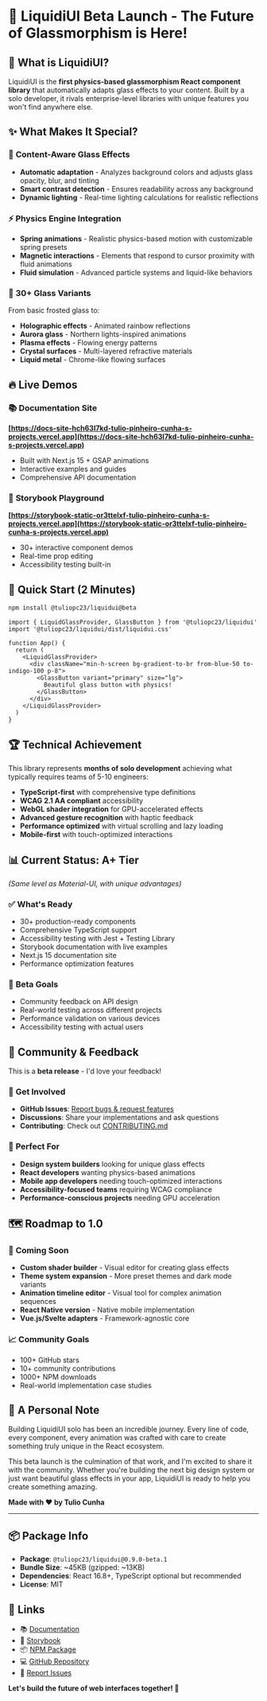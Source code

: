# 🎉 LiquidiUI Beta Launch - The Future of Glassmorphism is Here!

## 🚀 What is LiquidiUI?

LiquidiUI is the **first physics-based glassmorphism React component library** that automatically adapts glass effects to your content. Built by a solo developer, it rivals enterprise-level libraries with unique features you won't find anywhere else.

## ✨ What Makes It Special?

### 🧠 **Content-Aware Glass Effects**
- **Automatic adaptation** - Analyzes background colors and adjusts glass opacity, blur, and tinting
- **Smart contrast detection** - Ensures readability across any background
- **Dynamic lighting** - Real-time lighting calculations for realistic reflections

### ⚡ **Physics Engine Integration**
- **Spring animations** - Realistic physics-based motion with customizable spring presets
- **Magnetic interactions** - Elements that respond to cursor proximity with fluid animations
- **Fluid simulation** - Advanced particle systems and liquid-like behaviors

### 🎨 **30+ Glass Variants**
From basic frosted glass to:
- **Holographic effects** - Animated rainbow reflections
- **Aurora glass** - Northern lights-inspired animations  
- **Plasma effects** - Flowing energy patterns
- **Crystal surfaces** - Multi-layered refractive materials
- **Liquid metal** - Chrome-like flowing surfaces

## 🔥 Live Demos

### 📚 **Documentation Site**
**[https://docs-site-hch63l7kd-tulio-pinheiro-cunha-s-projects.vercel.app](https://docs-site-hch63l7kd-tulio-pinheiro-cunha-s-projects.vercel.app)**
- Built with Next.js 15 + GSAP animations
- Interactive examples and guides
- Comprehensive API documentation

### 🎨 **Storybook Playground**  
**[https://storybook-static-or3ttelxf-tulio-pinheiro-cunha-s-projects.vercel.app](https://storybook-static-or3ttelxf-tulio-pinheiro-cunha-s-projects.vercel.app)**
- 30+ interactive component demos
- Real-time prop editing
- Accessibility testing built-in

## 🚀 Quick Start (2 Minutes)

```bash
npm install @tuliopc23/liquidui@beta
```

```tsx
import { LiquidGlassProvider, GlassButton } from '@tuliopc23/liquidui'
import '@tuliopc23/liquidui/dist/liquidui.css'

function App() {
  return (
    <LiquidGlassProvider>
      <div className="min-h-screen bg-gradient-to-br from-blue-50 to-indigo-100 p-8">
        <GlassButton variant="primary" size="lg">
          Beautiful glass button with physics! 
        </GlassButton>
      </div>
    </LiquidGlassProvider>
  )
}
```

## 🏆 Technical Achievement

This library represents **months of solo development** achieving what typically requires teams of 5-10 engineers:

- **TypeScript-first** with comprehensive type definitions
- **WCAG 2.1 AA compliant** accessibility
- **WebGL shader integration** for GPU-accelerated effects
- **Advanced gesture recognition** with haptic feedback
- **Performance optimized** with virtual scrolling and lazy loading
- **Mobile-first** with touch-optimized interactions

## 📊 Current Status: **A+ Tier** 
*(Same level as Material-UI, with unique advantages)*

### ✅ **What's Ready**
- 30+ production-ready components
- Comprehensive TypeScript support
- Accessibility testing with Jest + Testing Library
- Storybook documentation with live examples
- Next.js 15 documentation site
- Performance optimization features

### 🎯 **Beta Goals**
- Community feedback on API design
- Real-world testing across different projects
- Performance validation on various devices
- Accessibility testing with actual users

## 🤝 Community & Feedback

This is a **beta release** - I'd love your feedback!

### 📧 **Get Involved**
- **GitHub Issues**: [Report bugs & request features](https://github.com/tuliopc23/liquidui/issues)
- **Discussions**: Share your implementations and ask questions
- **Contributing**: Check out [CONTRIBUTING.md](https://github.com/tuliopc23/liquidui/blob/main/CONTRIBUTING.md)

### 🎯 **Perfect For**
- **Design system builders** looking for unique glass effects
- **React developers** wanting physics-based animations
- **Mobile app developers** needing touch-optimized interactions
- **Accessibility-focused teams** requiring WCAG compliance
- **Performance-conscious projects** needing GPU acceleration

## 🗺️ **Roadmap to 1.0**

### 🚧 **Coming Soon**
- **Custom shader builder** - Visual editor for creating glass effects
- **Theme system expansion** - More preset themes and dark mode variants
- **Animation timeline editor** - Visual tool for complex animation sequences
- **React Native version** - Native mobile implementation
- **Vue.js/Svelte adapters** - Framework-agnostic core

### 📈 **Community Goals**
- 100+ GitHub stars
- 10+ community contributions
- 1000+ NPM downloads
- Real-world implementation case studies

## 🙏 **A Personal Note**

Building LiquidiUI solo has been an incredible journey. Every line of code, every component, every animation was crafted with care to create something truly unique in the React ecosystem.

This beta launch is the culmination of that work, and I'm excited to share it with the community. Whether you're building the next big design system or just want beautiful glass effects in your app, LiquidiUI is ready to help you create something amazing.

**Made with ❤️ by Tulio Cunha**

---

## 📦 **Package Info**
- **Package**: `@tuliopc23/liquidui@0.9.0-beta.1`
- **Bundle Size**: ~45KB (gzipped: ~13KB)
- **Dependencies**: React 16.8+, TypeScript optional but recommended
- **License**: MIT

## 🔗 **Links**
- 📚 [Documentation](https://docs-site-hch63l7kd-tulio-pinheiro-cunha-s-projects.vercel.app)
- 🎨 [Storybook](https://storybook-static-or3ttelxf-tulio-pinheiro-cunha-s-projects.vercel.app)
- 📦 [NPM Package](https://www.npmjs.com/package/@tuliopc23/liquidui)
- 💻 [GitHub Repository](https://github.com/tuliopc23/liquidui)
- 🐛 [Report Issues](https://github.com/tuliopc23/liquidui/issues)

**Let's build the future of web interfaces together! 🚀**